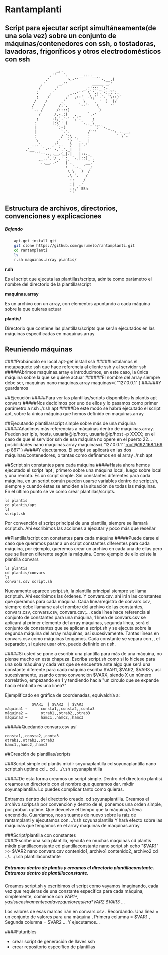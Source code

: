 # Rantamplanti
## Script para ejecutar script simultáneamente(de una sola vez) sobre un conjunto de máquinas/contenedores con ssh, o tostadoras, lavadoras, frigoríficos y otros electrodomésticos con ssh
                           _,.
                        ,''   `.     __....__ 
                      ,'        >.-''        ``-.__,)
                    ,'      _,''           _____ _,'
                   /      ,'           _.:':::_`:-._ 
                  :     ,'       _..-''  \`'.;.`-:::`:. 
                  ;    /       ,'  ,::'  .\,'`.`. `\::)`  
                 /    /      ,'        \   `. '  )  )/ 
                /    /      /:`.     `--`'   \     '`
                `-._/      /::::)             )
                   /      /,-.:(   , _   `.-' 
                  ;      :(,`.`-' ',`.     ;
                 :       |:\`' )      `-.._\ _
                 |         `:-(             `)``-._ 
                 |           `.`.        /``'      ``:-.-__,
                 :           / `:\ .     :            ` \`-
                  \        ,'   '}  `.   |
               _..-`.    ,'`-.   }   |`-'    
             ,'__    `-'' -.`.'._|   | 
                 ```--..,.__.(_|.|   |::._
                   __..','/ ,' :  `-.|::)_`.
                   `..__..-'   |`.      __,' 
                               :  `-._ `  ;
                                \ \   )  /
                                .\ `.   /
                                 ::    /
                                 :|  ,'
                                 :;,' SSh
                                 `'

## Estructura de archivos, directorios, convenciones y explicaciones
##### Bajando
```bash
	apt-get install git
	git clone https://github.com/gurumelo/rantamplanti.git
	cd rantamplanti
	ls
	r.sh maquinas.array plantis/
```
**r.sh** 

Es el script que ejecuta las plantillas/scripts, admite como parámetro el nombre del directorio de la plantilla/script

**maquinas.array** 

Es un archivo con un array, con elementos apuntando a cada máquina sobre la que quieras actuar

**plantis/** 

Directorio que contiene las plantillas/scripts que serán ejecutados en las máquinas especificadas en maquinas.array

## Reuniendo máquinas
####Probándolo en local
	apt-get install ssh
#####Instalamos el metapaquete ssh que hace referencia al cliente ssh y al servidor ssh
#####Abrimos maquinas.array e introducimos, en este caso, la única máquina sobre la que se quiere actuar
######El nombre del array siempre debe ser, maquinas
	nano maquinas.array
	maquinas=(
        	"127.0.0.1"
	)
######Y guardamos

##Ejecución
#####Para ver las plantillas/scripts disponibles
	ls plantis
	apt  convars
#####Nos decidimos por uno de ellos y lo pasamos como primer parámetro a r.sh
	./r.sh apt
#####De este modo se habrá ejecutado el script apt, sobre la única máquina que hemos definido en maquinas.array

##Ejecutando plantilla/script simple sobre más de una máquina
#####Añadimos más referencias a máquinas dentro de maquinas.array. Pueden ser ip's, hosts, usuaria@ip/host, usuaria@ip/host -p XXXX; en el caso de que el servidor ssh de esa máquina no opere en el puerto 22... posibilidades
	nano maquinas.array
	maquinas=(
		'127.0.0.1'
		'root@192.168.1.69 -p 867'
	)
#####Y ejecutamos. El script se aplicará en las dos máquinas/contenedores, o tantas como definamos en el array
	./r.sh apt


##Script sin constantes para cada máquina
#####Hasta ahora hemos ejecutado el script 'apt', primero sobre una máquina local, luego sobre local y una remota. Es un script simple.
Sin constantes diferentes para cada máquina, en un script común pueden usarse variables dentro de script.sh, siempre y cuando éstas se amolden a la situación de todas las máquinas.
En el último punto se ve como crear plantillas/scripts.

	ls plantis
	cd plantis/apt
	ls
	script.sh

Por convención el script principal de una plantilla, siempre se llamará script.sh. Ahí escribimos las acciones a ejecutar y poco más que reseñar

##Plantilla/script con constantes para cada máquina
#####Puede darse el caso que queramos pasar a un script constantes diferentes para cada máquina, por ejemplo, queremos crear un archivo en cada una de ellas pero que se llamen diferente según la máquina.
Como ejemplo de ello existe la plantilla convars

	ls plantis
	cd plantis/convars
	ls
	convars.csv script.sh

Nuevamente aparece script.sh, la plantilla principal siempre se llama script.sh. Ahí escribimos las órdenes. Y convars.csv, ahí irán las constantes que queramos para cada máquina.
Cada línea/registro de convars.csv, siempre debe llamarse así el nombre del archivo de las constantes, convars.csv, convars.csv, convars.csv;... cada línea hace referencia al conjunto de constantes para una máquina, 1 línea de convars.csv se aplicará al primer elemento del array máquinas, segunda línea, será el conjunto de constantes que se aplican a script.sh y se ejecuta sobre la segunda máquina del array máquinas, así sucesivamente. Tantas líneas en convars.csv como máquinas tengamos. Cada constante se separa con ,, el separador, si quiere usar otro, puede definirlo en r.sh.

#####Si usted se pone a escribir una plantilla para más de una máquina, no piense mucho en esta chapuza. Escriba script.sh como si lo hiciese para una sola máquina y cada vez que se encuentre ante algo que será una constante diferente para cada máquina escriba $VAR1, $VAR2, $VAR3 y así sucesivamente, usando como convención $VARX, siendo X un número correlativo, empezando en 1 y tendiendo hacia "un círculo que se expande hacia el infinito es una línea?"

Ejemplificado en gráfica de coordenadas, equivaldría a:

				$VAR1  | $VAR2  | $VAR3
	máquina1 →  	consta1,,consta2,,conta3
	máquina2 →  	otrab1,,otrab2,,otrab3
	máquina3 →  	hamc1,,hamc2,,hamc3

######Quedando convars.csv así

	consta1,,consta2,,conta3
	otrab1,,otrab2,,otrab3
	hamc1,,hamc2,,hamc3


##Creación de plantillas/scripts

###Script simple
	cd plantis
	mkdir soyunaplantilla
	cd soyunaplantilla
	nano script.sh
		uptime
	cd ..
	cd ..
	./r.sh soyunaplantilla

#####De esta forma creamos un script simple. Dentro del directorio plantis/ creamos un directorio con el nombre que queramos dar. mkdir soyunaplantilla. Lo puedes complicar tanto como quieras.

Entramos dentro del directorio creado. cd soyunaplantilla. 
Creamos el archivo script.sh por convención y dentro de el, ponemos una orden simple, por probar. uptime. Que devuelve el tiempo que la máquina/s lleva encendida. Guardamos,
nos situamos de nuevo sobre la raiz de rantamplanti y ejecutamos con. ./r.sh soyunaplantilla Y hará efecto sobre las máquinas que tengamos en el array maquinas de maquinas.array

###Script/plantilla con constantes	
####Escribe una sola plantilla, ejecuta en muchas máquinas
	cd plantis
	mkdir plantillaconstante
	cd plantillaconstante
	nano script.sh
		echo "$VAR1" >> $VAR2
	nano convars.csv
		contenido1,,archivo1
		contenido2,,archivo2
	cd ../..
	./r.sh plantillaconstante

##### Entramos dentro de plantis y creamos el directorio plantillaconstante. Entramos dentro de plantillaconstante.

Creamos script.sh y escribimos el script como vayamos imaginando, cada vez que requieras de una constante específica para cada máquina, simplemente, comience con *$VAR1* , y así sucesivamente
cada vez que lo requiera *$VAR2* *$VAR3* ...

Los valores de esas marcas irán en convars.csv . Recordando. Una línea = un conjunto de valores para una máquina , Primera columna = $VAR1 , Segunda columna = $VAR2 ...
Y ejecutamos... 


####Futuribles
- crear script de generación de llaves ssh
- crear repositorio específico de plantillas





